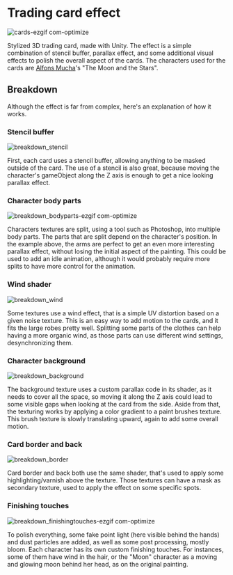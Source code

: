 # Trading card effect
![cards-ezgif com-optimize](https://github.com/sixrobin/TradingCardShader/assets/55784799/5462dcdf-d1c9-4e3e-af37-0917496dca60)

Stylized 3D trading card, made with Unity. The effect is a simple combination of stencil buffer, parallax effect, and some additional visual effects to polish the overall aspect of the cards.
The characters used for the cards are [Alfons Mucha](https://fr.wikipedia.org/wiki/Alfons_Mucha)'s "The Moon and the Stars".

## Breakdown
Although the effect is far from complex, here's an explanation of how it works.

### Stencil buffer
![breakdown_stencil](https://github.com/sixrobin/TradingCardShader/assets/55784799/e48e27ec-6ba1-4298-8e2c-c5bdc26251c8)

First, each card uses a stencil buffer, allowing anything to be masked outside of the card.
The use of a stencil is also great, because moving the character's gameObject along the Z axis is enough to get a nice looking parallax effect.

### Character body parts
![breakdown_bodyparts-ezgif com-optimize](https://github.com/sixrobin/TradingCardShader/assets/55784799/eb35097a-419e-4c19-8df9-c9bca4d5337c)

Characters textures are split, using a tool such as Photoshop, into multiple body parts. The parts that are split depend on the character's position.
In the example above, the arms are perfect to get an even more interesting parallax effect, without losing the initial aspect of the painting.
This could be used to add an idle animation, although it would probably require more splits to have more control for the animation.

### Wind shader
![breakdown_wind](https://github.com/sixrobin/TradingCardShader/assets/55784799/871358e5-80e7-4f2f-85ce-993c82f7baba)

Some textures use a wind effect, that is a simple UV distortion based on a given noise texture. This is an easy way to add motion to the cards, and it fits the large robes pretty well.
Splitting some parts of the clothes can help having a more organic wind, as those parts can use different wind settings, desynchronizing them.

### Character background
![breakdown_background](https://github.com/sixrobin/TradingCardShader/assets/55784799/b5680385-de25-42d4-9951-6ca5dec19897)

The background texture uses a custom parallax code in its shader, as it needs to cover all the space, so moving it along the Z axis could lead to some visible gaps when looking at the card from the side.
Aside from that, the texturing works by applying a color gradient to a paint brushes texture. This brush texture is slowly translating upward, again to add some overall motion.

### Card border and back
![breakdown_border](https://github.com/sixrobin/TradingCardShader/assets/55784799/c93cd6db-3168-49ce-a50d-24d9098e03df)

Card border and back both use the same shader, that's used to apply some highlighting/varnish above the texture. Those textures can have a mask as secondary texture, used to apply the effect on some specific spots.

### Finishing touches
![breakdown_finishingtouches-ezgif com-optimize](https://github.com/sixrobin/TradingCardShader/assets/55784799/724acc88-fc0f-419f-8a68-d7112c12cae9)

To polish everything, some fake point light (here visible behind the hands) and dust particles are added, as well as some post processing, mostly bloom.
Each character has its own custom finishing touches. For instances, some of them have wind in the hair, or the "Moon" character as a moving and glowing moon behind her head, as on the original painting.
